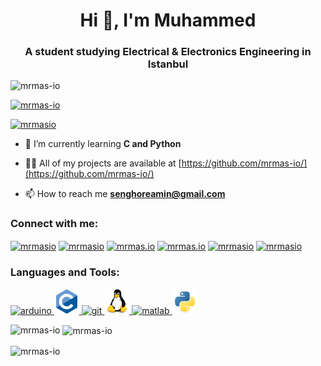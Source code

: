 <h1 align="center">Hi 👋, I'm Muhammed</h1>
<h3 align="center">A student studying Electrical & Electronics Engineering in Istanbul</h3>

<p align="left"> <img src="https://komarev.com/ghpvc/?username=mrmas-io&label=Profile%20views&color=0e75b6&style=flat" alt="mrmas-io" /> </p>

<p align="left"> <a href="https://github.com/ryo-ma/github-profile-trophy"><img src="https://github-profile-trophy.vercel.app/?username=mrmas-io" alt="mrmas-io" /></a> </p>

<p align="left"> <a href="https://twitter.com/mrmasio" target="blank"><img src="https://img.shields.io/twitter/follow/mrmasio?logo=twitter&style=for-the-badge" alt="mrmasio" /></a> </p>

- 🌱 I’m currently learning **C and Python**

- 👨‍💻 All of my projects are available at [https://github.com/mrmas-io/](https://github.com/mrmas-io/)

- 📫 How to reach me **senghoreamin@gmail.com**

<h3 align="left">Connect with me:</h3>
<p align="left">
<a href="https://twitter.com/mrmasio" target="blank"><img align="center" src="https://raw.githubusercontent.com/rahuldkjain/github-profile-readme-generator/master/src/images/icons/Social/twitter.svg" alt="mrmasio" height="30" width="40" /></a>
<a href="https://linkedin.com/in/mrmasio" target="blank"><img align="center" src="https://raw.githubusercontent.com/rahuldkjain/github-profile-readme-generator/master/src/images/icons/Social/linked-in-alt.svg" alt="mrmasio" height="30" width="40" /></a>
<a href="https://fb.com/mrmas.io" target="blank"><img align="center" src="https://raw.githubusercontent.com/rahuldkjain/github-profile-readme-generator/master/src/images/icons/Social/facebook.svg" alt="mrmas.io" height="30" width="40" /></a>
<a href="https://instagram.com/mrmas.io" target="blank"><img align="center" src="https://raw.githubusercontent.com/rahuldkjain/github-profile-readme-generator/master/src/images/icons/Social/instagram.svg" alt="mrmas.io" height="30" width="40" /></a>
<a href="https://www.hackerrank.com/mrmasio" target="blank"><img align="center" src="https://raw.githubusercontent.com/rahuldkjain/github-profile-readme-generator/master/src/images/icons/Social/hackerrank.svg" alt="mrmasio" height="30" width="40" /></a>
<a href="https://www.leetcode.com/mrmasio" target="blank"><img align="center" src="https://raw.githubusercontent.com/rahuldkjain/github-profile-readme-generator/master/src/images/icons/Social/leet-code.svg" alt="mrmasio" height="30" width="40" /></a>
</p>

<h3 align="left">Languages and Tools:</h3>
<p align="left"> <a href="https://www.arduino.cc/" target="_blank" rel="noreferrer"> <img src="https://cdn.worldvectorlogo.com/logos/arduino-1.svg" alt="arduino" width="40" height="40"/> </a> <a href="https://www.cprogramming.com/" target="_blank" rel="noreferrer"> <img src="https://raw.githubusercontent.com/devicons/devicon/master/icons/c/c-original.svg" alt="c" width="40" height="40"/> </a> <a href="https://git-scm.com/" target="_blank" rel="noreferrer"> <img src="https://www.vectorlogo.zone/logos/git-scm/git-scm-icon.svg" alt="git" width="40" height="40"/> </a> <a href="https://www.linux.org/" target="_blank" rel="noreferrer"> <img src="https://raw.githubusercontent.com/devicons/devicon/master/icons/linux/linux-original.svg" alt="linux" width="40" height="40"/> </a> <a href="https://www.mathworks.com/" target="_blank" rel="noreferrer"> <img src="https://upload.wikimedia.org/wikipedia/commons/2/21/Matlab_Logo.png" alt="matlab" width="40" height="40"/> </a> <a href="https://www.python.org" target="_blank" rel="noreferrer"> <img src="https://raw.githubusercontent.com/devicons/devicon/master/icons/python/python-original.svg" alt="python" width="40" height="40"/> </a> </p>

<p><img align="left" src="https://github-readme-stats.vercel.app/api/top-langs?username=mrmas-io&show_icons=true&locale=en&layout=compact" alt="mrmas-io" /></p>

<p>&nbsp;<img align="center" src="https://github-readme-stats.vercel.app/api?username=mrmas-io&show_icons=true&locale=en" alt="mrmas-io" /></p>

<p><img align="center" src="https://github-readme-streak-stats.herokuapp.com/?user=mrmas-io&" alt="mrmas-io" /></p>

